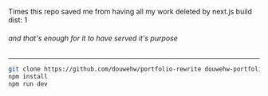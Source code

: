 Times this repo saved me from having all my work deleted by next.js build dist: 1 
###### and that's enough for it to have served it's purpose
---
```bash
git clone https://github.com/douwehw/portfolio-rewrite douwehw-portfolio  # clone repo
npm install                                                               # install packages
npm run dev                                                               # run on localhost
```
